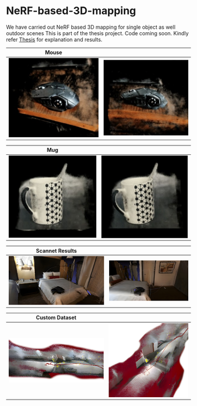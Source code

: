 # NeRF-based-3D-mapping
We have carried out NeRF based 3D mapping for single object as well outdoor scenes
This is part of the thesis project. Code coming soon.
Kindly refer [Thesis](https://drive.google.com/file/d/1RpVDuD2roLN0XS5S0grBaMGsOXlb9ABy/view?usp=sharing) for explanation and results.

 
| Mouse                               |                                     |
| ----------------------------------- | ----------------------------------- |
| ![](https://github.com/Bparui/NeRF-based-3D-mapping/blob/main/images/mouse1.jpg) | ![](https://github.com/Bparui/NeRF-based-3D-mapping/blob/main/images/mouse2.jpg) |

| Mug                                 |                                     |
| ----------------------------------- | ----------------------------------- |
| ![](https://github.com/Bparui/NeRF-based-3D-mapping/blob/main/images/mug3.jpg) | ![](https://github.com/Bparui/NeRF-based-3D-mapping/blob/main/images/mug2.jpg) |

| Scannet Results                     |                                     |
| ----------------------------------- | ----------------------------------- |
| ![](https://github.com/Bparui/NeRF-based-3D-mapping/blob/main/94d529cd-5d45-490d-b095-adc88736a05f.jpg) | ![](https://github.com/Bparui/NeRF-based-3D-mapping/blob/main/83b299bc-1a89-488f-badd-b6de690e0754.jpg) |

| Custom Dataset                      |                                     |
| ----------------------------------- | ----------------------------------- |
| ![](https://github.com/Bparui/NeRF-based-3D-mapping/blob/main/aa3c9195-712e-4ba8-b4fa-193929070d73.jpg) | ![](https://github.com/Bparui/NeRF-based-3D-mapping/blob/main/d0e81ee8-4650-44c5-8261-66bac790d45c(1).jpg) |
